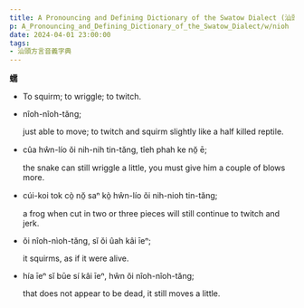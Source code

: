 ```yaml
---
title: A Pronouncing and Defining Dictionary of the Swatow Dialect (汕頭方言音義字典) / nioh
p: A_Pronouncing_and_Defining_Dictionary_of_the_Swatow_Dialect/w/nioh
date: 2024-04-01 23:00:00
tags: 
- 汕頭方言音義字典
---
```



**蠕**
- To squirm; to wriggle; to twitch.

- nîoh-nîoh-tăng;

  just able to move; to twitch and squirm slightly like a half killed reptile.

- cûa hŵn-lío ŏi nih-nih tin-tăng, tîeh phah ke nŏ̤ ē;

  the snake can still wriggle a little, you must give him a couple of blows more.

- cúi-koi tok cò̤ nŏ̤ saⁿ kò̤ hŵn-lío ŏi nih-nioh tin-tăng;

  a frog when cut in two or three pieces will still continue to twitch and jerk.

- ŏi nîoh-nìoh-tăng, sĭ ŏi ûah kâi īeⁿ;

  it squirms, as if it were alive.

- hía īeⁿ sĭ būe sí kâi īeⁿ, hŵn ŏi nîoh-nîoh-tăng;

  that does not appear to be dead, it still moves a little.
